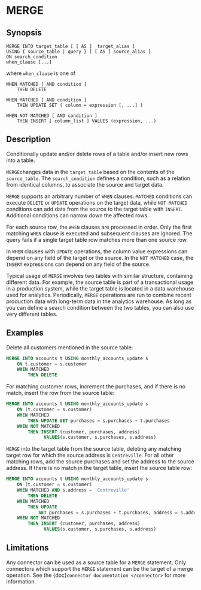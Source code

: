 # MERGE

## Synopsis

```text
MERGE INTO target_table [ [ AS ]  target_alias ]
USING { source_table | query } [ [ AS ] source_alias ]
ON search_condition
when_clause [...]
```

where `when_clause` is one of

```text
WHEN MATCHED [ AND condition ]
    THEN DELETE
```

```text
WHEN MATCHED [ AND condition ]
    THEN UPDATE SET ( column = expression [, ...] )
```

```text
WHEN NOT MATCHED [ AND condition ]
    THEN INSERT [ column_list ] VALUES (expression, ...)
```

## Description

Conditionally update and/or delete rows of a table and/or insert new
rows into a table.

`MERGE`changes data in the `target_table` based on the contents of the
`source_table`. The `search_condition` defines a condition, such as a relation
from identical columns, to associate the source and target data.

`MERGE` supports an arbitrary number of `WHEN` clauses. `MATCHED` conditions can
execute `DELETE` or `UPDATE` operations on the target data, while `NOT MATCHED`
conditions can add data from the source to the target table with `INSERT`.
Additional conditions can narrow down the affected rows.

For each source row, the `WHEN` clauses are processed in order. Only the first
matching `WHEN` clause is executed and subsequent clauses are ignored. The query
fails if a single target table row matches more than one source row.

In `WHEN` clauses with `UPDATE` operations, the column value expressions
can depend on any field of the target or the source. In the `NOT MATCHED`
case, the `INSERT` expressions can depend on any field of the source.

Typical usage of `MERGE` involves two tables with similar structure, containing
different data. For example, the source table is part of a transactional usage
in a production system, while the target table is located in a data warehouse
used for analytics. Periodically, `MERGE` operations are run to combine recent
production data with long-term data in the analytics warehouse. As long as you
can define a search condition between the two tables, you can also use very
different tables.

## Examples

Delete all customers mentioned in the source table:

```sql
MERGE INTO accounts t USING monthly_accounts_update s
    ON t.customer = s.customer
    WHEN MATCHED
        THEN DELETE
```

For matching customer rows, increment the purchases, and if there is no
match, insert the row from the source table:

```sql
MERGE INTO accounts t USING monthly_accounts_update s
    ON (t.customer = s.customer)
    WHEN MATCHED
        THEN UPDATE SET purchases = s.purchases + t.purchases
    WHEN NOT MATCHED
        THEN INSERT (customer, purchases, address)
              VALUES(s.customer, s.purchases, s.address)
```

`MERGE` into the target table from the source table, deleting any matching
target row for which the source address is `Centreville`. For all other matching
rows, add the source purchases and set the address to the source address. If
there is no match in the target table, insert the source table row:

```sql
MERGE INTO accounts t USING monthly_accounts_update s
    ON (t.customer = s.customer)
    WHEN MATCHED AND s.address = 'Centreville'
        THEN DELETE
    WHEN MATCHED
        THEN UPDATE
            SET purchases = s.purchases + t.purchases, address = s.address
    WHEN NOT MATCHED
        THEN INSERT (customer, purchases, address)
              VALUES(s.customer, s.purchases, s.address)
```

## Limitations

Any connector can be used as a source table for a `MERGE` statement.
Only connectors which support the `MERGE` statement can be the target of a
merge operation. See the {doc}`connector documentation </connector>` for more
information.

